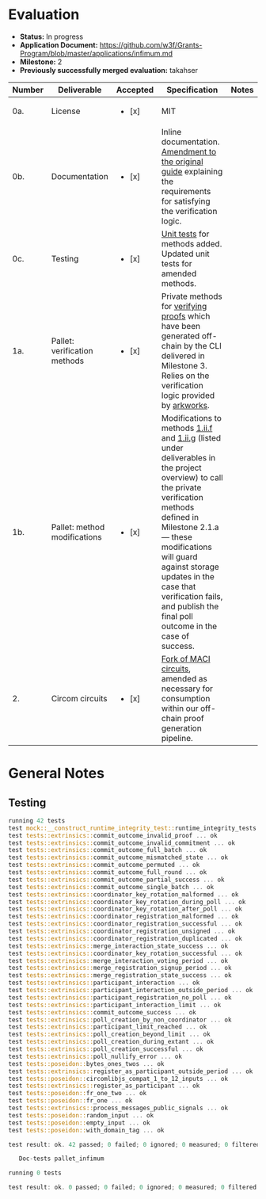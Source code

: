 # Evaluation

- **Status:** In progress
- **Application Document:** https://github.com/w3f/Grants-Program/blob/master/applications/infimum.md
- **Milestone:** 2
- **Previously successfully merged evaluation:** takahser

| Number | Deliverable | Accepted | Specification | Notes
| --- | --- | --- | --- | --- |
| 0a. | License | <ul><li>[x] </li></ul> | MIT |
| 0b. | Documentation | <ul><li>[x] </li></ul> | Inline documentation. [Amendment to the original guide](https://github.com/rhysbalevicius/infimum/tree/main?tab=readme-ov-file#interacting-with-the-pallet) explaining the requirements for satisfying the verification logic. |
| 0c. | Testing | <ul><li>[x] </li></ul> | [Unit tests](https://github.com/rhysbalevicius/infimum/tree/main/pallet/src/tests) for methods added. Updated unit tests for amended methods. |
| 1a. | Pallet: verification methods | <ul><li>[x] </li></ul> | Private methods for [verifying proofs](https://github.com/rhysbalevicius/infimum/blob/main/pallet/src/lib.rs#L784-L827) which have been generated off-chain by the CLI delivered in Milestone 3. Relies on the verification logic provided by [arkworks](https://github.com/arkworks-rs/groth16). |
| 1b. | Pallet: method modifications | <ul><li>[x] </li></ul> | Modifications to methods [1.ii.f](https://github.com/rhysbalevicius/infimum/blob/main/pallet/src/lib.rs#L470-L552) and [1.ii.g](https://github.com/rhysbalevicius/infimum/blob/main/pallet/src/lib.rs#L554-L634) (listed under deliverables in the project overview) to call the private verification methods defined in Milestone 2.1.a — these modifications will guard against storage updates in the case that verification fails, and publish the final poll outcome in the case of success. |
| 2. | Circom circuits  | <ul><li>[x] </li></ul> | [Fork of MACI circuits](), amended as necessary for consumption within our off-chain proof generation pipeline. |

# General Notes

## Testing

```rust
running 42 tests
test mock::__construct_runtime_integrity_test::runtime_integrity_tests ... ok
test tests::extrinsics::commit_outcome_invalid_proof ... ok
test tests::extrinsics::commit_outcome_invalid_commitment ... ok
test tests::extrinsics::commit_outcome_full_batch ... ok
test tests::extrinsics::commit_outcome_mismatched_state ... ok
test tests::extrinsics::commit_outcome_permuted ... ok
test tests::extrinsics::commit_outcome_full_round ... ok
test tests::extrinsics::commit_outcome_partial_success ... ok
test tests::extrinsics::commit_outcome_single_batch ... ok
test tests::extrinsics::coordinator_key_rotation_malformed ... ok
test tests::extrinsics::coordinator_key_rotation_during_poll ... ok
test tests::extrinsics::coordinator_key_rotation_after_poll ... ok
test tests::extrinsics::coordinator_registration_malformed ... ok
test tests::extrinsics::coordinator_registration_successful ... ok
test tests::extrinsics::coordinator_registration_unsigned ... ok
test tests::extrinsics::coordinator_registration_duplicated ... ok
test tests::extrinsics::merge_interaction_state_success ... ok
test tests::extrinsics::coordinator_key_rotation_successful ... ok
test tests::extrinsics::merge_interaction_voting_period ... ok
test tests::extrinsics::merge_registration_signup_period ... ok
test tests::extrinsics::merge_registration_state_success ... ok
test tests::extrinsics::participant_interaction ... ok
test tests::extrinsics::participant_interaction_outside_period ... ok
test tests::extrinsics::participant_registration_no_poll ... ok
test tests::extrinsics::participant_interaction_limit ... ok
test tests::extrinsics::commit_outcome_success ... ok
test tests::extrinsics::poll_creation_by_non_coordinator ... ok
test tests::extrinsics::participant_limit_reached ... ok
test tests::extrinsics::poll_creation_beyond_limit ... ok
test tests::extrinsics::poll_creation_during_extant ... ok
test tests::extrinsics::poll_creation_successful ... ok
test tests::extrinsics::poll_nullify_error ... ok
test tests::poseidon::bytes_ones_twos ... ok
test tests::extrinsics::register_as_participant_outside_period ... ok
test tests::poseidon::circomlibjs_compat_1_to_12_inputs ... ok
test tests::extrinsics::register_as_participant ... ok
test tests::poseidon::fr_one_two ... ok
test tests::poseidon::fr_one ... ok
test tests::extrinsics::process_messages_public_signals ... ok
test tests::poseidon::random_input ... ok
test tests::poseidon::empty_input ... ok
test tests::poseidon::with_domain_tag ... ok

test result: ok. 42 passed; 0 failed; 0 ignored; 0 measured; 0 filtered out; finished in 1.27s

   Doc-tests pallet_infimum

running 0 tests

test result: ok. 0 passed; 0 failed; 0 ignored; 0 measured; 0 filtered out; finished in 0.00s
```
